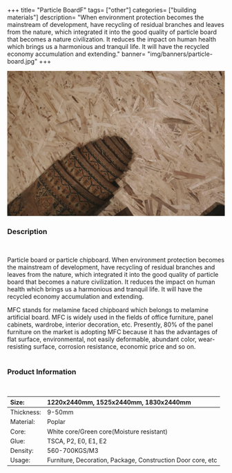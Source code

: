 +++
title= "Particle BoardF"
tags= ["other"]
categories= ["building materials"]
description= "When environment protection becomes the mainstream of development, have recycling of residual branches and leaves from the nature, which integrated it into the good quality of particle board that becomes a nature civilization. It reduces the impact on human health which brings us a harmonious and tranquil life. It will have the recycled economy accumulation and extending."
banner= "img/banners/particle-board.jpg"
+++

![](/img/banners/particle-board.jpg)

### Description
<br /> 

Particle board or particle chipboard. When environment protection becomes the mainstream of development, have recycling of residual branches and leaves from the nature, which integrated it into the good quality of particle board that becomes a nature civilization. It reduces the impact on human health which brings us a harmonious and tranquil life. It will have the recycled economy accumulation and extending. 

MFC stands for melamine faced chipboard which belongs to melamine artificial board. MFC is widely used in the fields of office furniture, panel cabinets, wardrobe, interior decoration, etc. Presently, 80% of the panel furniture on the market is adopting MFC because it has the advantages of flat surface, environmental, not easily deformable, abundant color, wear-resisting surface, corrosion resistance, economic price and so on.
<br /> 
<br /> 

### Product Information

<br /> 

|Size:|1220x2440mm, 1525x2440mm, 1830x2440mm|
|:--|:---|
|Thickness:|9-50mm|
|Material: |Poplar|
|Core:| White core/Green core(Moisture resistant)|
|Glue:|TSCA, P2, E0, E1, E2|
|Density:|560-700KGS/M3|
|Usage:|Furniture, Decoration, Package, Construction Door core, etc|
